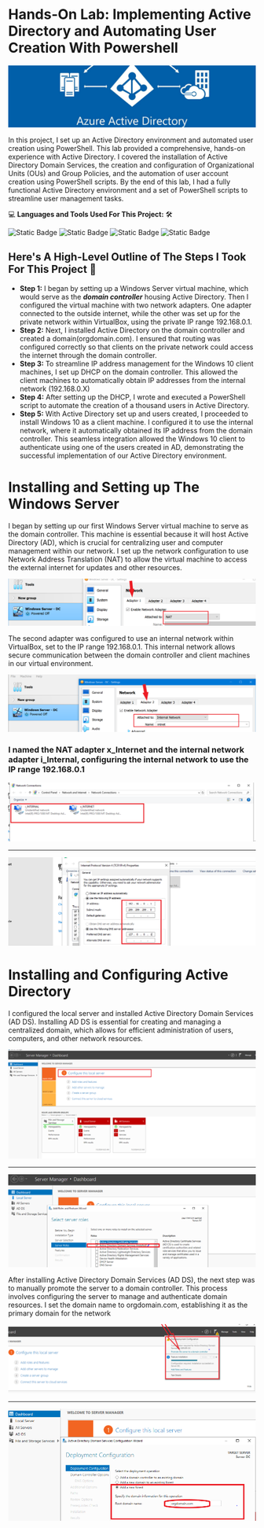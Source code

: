 # Hands-On Lab: Implementing Active Directory and Automating User Creation With Powershell

<img src="https://github.com/bayulus/azuread/blob/main/img/azureadlab.png">

<p>In this project, I set up an Active Directory environment and automated user creation using PowerShell. This lab provided a comprehensive, hands-on experience with Active Directory. I covered the installation of Active Directory Domain Services, the creation and configuration of Organizational Units (OUs) and Group Policies, and the automation of user account creation using PowerShell scripts. By the end of this lab, I had a fully functional Active Directory environment and a set of PowerShell scripts to streamline user management tasks.
</p>

💻 **Languages and Tools Used For This Project:** 🛠️

![Static Badge](https://img.shields.io/badge/WINDOWS%20SERVER-blue?style=flat-square)
![Static Badge](https://img.shields.io/badge/WINDOWS%20POWERSHELL-blue?style=flat-square)
![Static Badge](https://img.shields.io/badge/WINDOWS%2010-blue?style=flat-square)
![Static Badge](https://img.shields.io/badge/VIRTUAL%20BOX-blue?style=flat-square)

<h2>Here's A High-Level Outline of The Steps I Took For This Project 🧱</h2>

  - **Step 1:** I began by setting up a Windows Server virtual machine, which would serve as the **_domain controller_** housing Active Directory. Then I configured the virtual machine with two network adapters. One adapter connected to the outside internet, while the other was set up for the private network within VirtualBox, using the private IP range 192.168.0.1.
  - **Step 2:** Next, I installed Active Directory on the domain controller and created a domain(orgdomain.com). I ensured that routing was configured correctly so that clients on the private network could access the internet through the domain controller.
  - **Step 3:** To streamline IP address management for the Windows 10 client machines, I set up DHCP on the domain controller. This allowed the client machines to automatically obtain IP addresses from the internal network (192.168.0.X)
  - **Step 4:** After setting up the DHCP, I wrote and executed a PowerShell script to automate the creation of a thousand users in Active Directory.
  - **Step 5:** With Active Directory set up and users created, I proceeded to install Windows 10 as a client machine. I configured it to use the internal network, where it automatically obtained its IP address from the domain controller. This seamless integration allowed the Windows 10 client to authenticate using one of the users created in AD, demonstrating the successful implementation of our Active Directory environment.

# Installing and Setting up The Windows Server 
I began by setting up our first Windows Server virtual machine to serve as the domain controller. This machine is essential because it will host Active Directory (AD), which is crucial for centralizing user and computer management within our network. I set up the network configuration to use Network Address Translation (NAT) to allow the virtual machine to access the external internet for updates and other resources.

<img src="https://github.com/bayulus/azuread/blob/main/img/1a.PNG?raw=true" >

<p>The second adapter was configured to use an internal network within VirtualBox, set to the IP range 192.168.0.1. This internal network allows secure communication between the domain controller and client machines in our virtual environment.</p>

<img src="https://github.com/bayulus/azuread/blob/main/img/1b.PNG?raw=true" >

<h3>I named the NAT adapter x_Internet and the internal network adapter i_Internal, configuring the internal network to use the IP range 192.168.0.1 </h3>

<img src="https://github.com/bayulus/azuread/blob/main/img/4.PNG?raw=true" >

----

<img src="https://github.com/bayulus/azuread/blob/main/img/2.PNG?raw=true" >

# Installing and Configuring Active Directory

<p>I configured the local server and installed Active Directory Domain Services (AD DS). Installing AD DS is essential for creating and managing a centralized domain, which allows for efficient administration of users, computers, and other network resources.</p>

<img src="https://github.com/bayulus/azuread/blob/main/img/3.PNG?raw=true" >

----

<img src="https://github.com/bayulus/azuread/blob/main/img/5.PNG?raw=true" >

<p>After installing Active Directory Domain Services (AD DS), the next step was to manually promote the server to a domain controller. This process involves configuring the server to manage and authenticate domain resources. I set the domain name to orgdomain.com, establishing it as the primary domain for the network</p>

<img src="https://github.com/bayulus/azuread/blob/main/img/6.PNG?raw=true" >

----

<img src="https://github.com/bayulus/azuread/blob/main/img/7.PNG?raw=true" >










